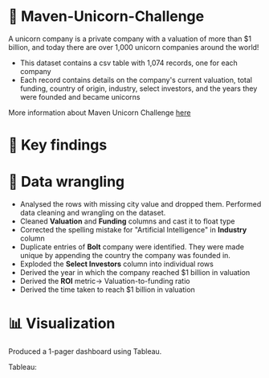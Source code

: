 # :unicorn: Maven-Unicorn-Challenge

A unicorn company is a private company with a valuation of more than $1 billion, and today there are over 1,000 unicorn companies around the world!

- This dataset contains a csv table with 1,074 records, one for each company
- Each record contains details on the company's current valuation, total funding, country of origin, industry, select investors, and the years they were founded and became unicorns

More information about Maven Unicorn Challenge [here](https://www.mavenanalytics.io/blog/maven-unicorn-challenge)


# :bookmark: Key findings


# :memo: Data wrangling
- Analysed the rows with missing city value and dropped them.
Performed data cleaning and wrangling on the dataset.
- Cleaned **Valuation** and **Funding** columns and cast it to float type
- Corrected the spelling mistake for "Artificial Intelligence" in **Industry** column
- Duplicate entries of **Bolt** company were identified. They were made unique by appending the country the company was founded in.
- Exploded the **Select Investors** column into individual rows
- Derived the year in which the company reached $1 billion in valuation
- Derived the **ROI** metric-> Valuation-to-funding ratio
- Derived the time taken to reach $1 billion in valuation

# :bar_chart: Visualization
Produced a 1-pager dashboard using Tableau.

Tableau: 

